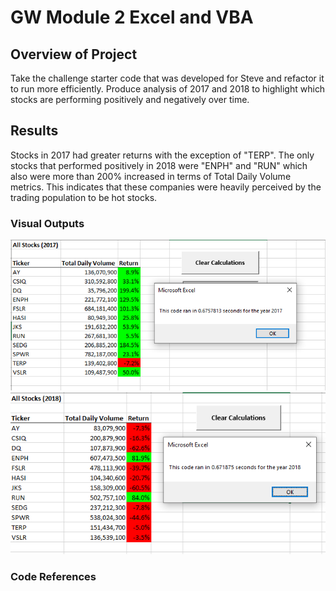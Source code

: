 # GW Module 2 Excel and VBA
## Overview of Project

Take the challenge starter code that was developed for Steve and refactor it to run more efficiently. Produce analysis of 2017 and 2018 to highlight which stocks are performing positively and negatively over time. 

## Results

Stocks in 2017 had greater returns with the exception of "TERP". The only stocks that performed positively in 2018 were "ENPH" and "RUN" which also were more than 200% increased in terms of Total Daily Volume metrics. This indicates that these companies were heavily perceived by the trading population to be hot stocks. 

### Visual Outputs

![2017 Analysis](https://github.com/demarcomf/stock-analysis/blob/main/VBA_Challenge_2017.PNG)
![2018 Analysis](https://github.com/demarcomf/stock-analysis/blob/main/VBA_Challenge_2018.PNG)

### Code References

